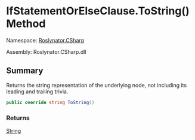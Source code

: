 # IfStatementOrElseClause\.ToString\(\) Method

Namespace: [Roslynator.CSharp](../../README.md)

Assembly: Roslynator\.CSharp\.dll

## Summary

Returns the string representation of the underlying node, not including its leading and trailing trivia\.

```csharp
public override string ToString()
```

### Returns

[String](https://docs.microsoft.com/en-us/dotnet/api/system.string)

